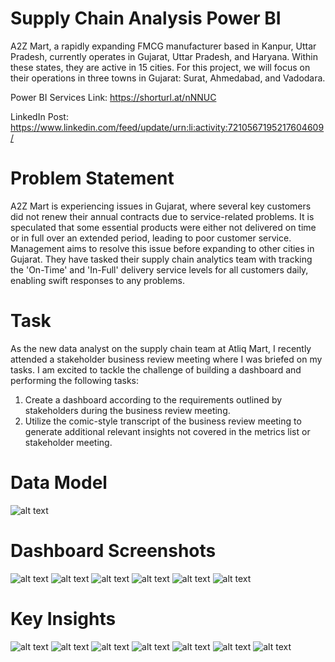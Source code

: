# Supply Chain Analysis Power BI
A2Z Mart, a rapidly expanding FMCG manufacturer based in Kanpur, Uttar Pradesh, currently operates in Gujarat, Uttar Pradesh, and Haryana. Within these states, they are active in 15 cities. For this project, we will focus on their operations in three towns in Gujarat: Surat, Ahmedabad, and Vadodara.

Power BI Services Link: https://shorturl.at/nNNUC

LinkedIn Post: https://www.linkedin.com/feed/update/urn:li:activity:7210567195217604609/

# Problem Statement
A2Z Mart is experiencing issues in Gujarat, where several key customers did not renew their annual contracts due to service-related problems. It is speculated that some essential products were either not delivered on time or in full over an extended period, leading to poor customer service. Management aims to resolve this issue before expanding to other cities in Gujarat. They have tasked their supply chain analytics team with tracking the 'On-Time' and 'In-Full' delivery service levels for all customers daily, enabling swift responses to any problems.

# Task
As the new data analyst on the supply chain team at Atliq Mart, I recently attended a stakeholder business review meeting where I was briefed on my tasks. I am excited to tackle the challenge of building a dashboard and performing the following tasks:

1. Create a dashboard according to the requirements outlined by stakeholders during the business review meeting.
2. Utilize the comic-style transcript of the business review meeting to generate additional relevant insights not covered in the metrics list or stakeholder meeting.

# Data Model
![alt text](https://github.com/kakkar87/supply-chain-analysis-power-bi/blob/main/images/data_model.png)

# Dashboard Screenshots
![alt text](https://github.com/kakkar87/supply-chain-analysis-power-bi/blob/main/images/Capture_1.PNG)
![alt text](https://github.com/kakkar87/supply-chain-analysis-power-bi/blob/main/images/Capture_2.PNG)
![alt text](https://github.com/kakkar87/supply-chain-analysis-power-bi/blob/main/images/Capture_3.PNG)
![alt text](https://github.com/kakkar87/supply-chain-analysis-power-bi/blob/main/images/Capture_4.PNG)
![alt text](https://github.com/kakkar87/supply-chain-analysis-power-bi/blob/main/images/Capture_5.PNG)
![alt text](https://github.com/kakkar87/supply-chain-analysis-power-bi/blob/main/images/Capture_6.PNG)

# Key Insights
![alt text](https://github.com/kakkar87/supply-chain-analysis-power-bi/blob/main/images/Capture_7.PNG)
![alt text](https://github.com/kakkar87/supply-chain-analysis-power-bi/blob/main/images/Capture_8.PNG)
![alt text](https://github.com/kakkar87/supply-chain-analysis-power-bi/blob/main/images/Capture_9.PNG)
![alt text](https://github.com/kakkar87/supply-chain-analysis-power-bi/blob/main/images/Capture_10.PNG)
![alt text](https://github.com/kakkar87/supply-chain-analysis-power-bi/blob/main/images/Capture_11.PNG)
![alt text](https://github.com/kakkar87/supply-chain-analysis-power-bi/blob/main/images/Capture_12.PNG)
![alt text](https://github.com/kakkar87/supply-chain-analysis-power-bi/blob/main/images/Capture_13.PNG)
